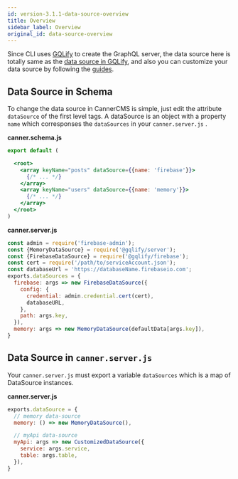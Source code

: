 ```yaml
---
id: version-3.1.1-data-source-overview
title: Overview
sidebar_label: Overview
original_id: data-source-overview
---
```


Since CLI uses [GQLify](https://www.gqlify.com) to create the GraphQL server, the data source here is totally same as the [data source in GQLify](https://www.gqlify.com/docs/data-source-overview), and also you can customize your data source by following the [guides](https://www.gqlify.com/docs/create-own-data-source).

<!-- WIP The dataSources in `canner.server.js` and `canner.cloud.js` are different, so make sure you edit the right one. `canner.server.js` is for OSS (self-hosting), and `canner.cloud.js` is for Canner Cloud. -->

## Data Source in Schema

To change the data source in CannerCMS is simple, just edit the attribute `dataSource` of the first level tags. A dataSource is an object with a property `name` which corresponses the `dataSources` in your `canner.server.js` <!-- WIP (or `canner.cloud.js` if you are using Canner Cloud)-->.

**canner.schema.js**
```jsx
export default (

  <root>
    <array keyName="posts" dataSource={{name: 'firebase'}}>
      {/* ... */}
    </array>
    <array keyName="users" dataSource={{name: 'memory'}}>
      {/* ... */}
    </array>
  </root>
)

```

**canner.server.js**
```js
const admin = require('firebase-admin');
const {MemoryDataSource} = require('@gqlify/server');
const {FirebaseDataSource} = require('@gqlify/firebase');
const cert = require('/path/to/serviceAccount.json');
const databaseUrl = 'https://databaseName.firebaseio.com';
exports.dataSources = {
  firebase: args => new FirebaseDataSource({
    config: {
      credential: admin.credential.cert(cert),
      databaseURL,
    },
    path: args.key,
  }),
  memory: args => new MemoryDataSource(defaultData[args.key]),
}
```

## Data Source in `canner.server.js`

Your `canner.server.js` must export a variable `dataSources` which is a map of DataSource instances.

**canner.server.js**
```js
exports.dataSource = {
  // memory data-source
  memory: () => new MemoryDataSource(),

  // myApi data-source
  myApi: args => new CustomizedDataSource({
    service: args.service,
    table: args.table,
  }),
}
```

<!--  WIP feature


## Data Source in `canner.cloud.js`

For supporting the sandbox mode, the `dataSources` in your `canner.cloud.js` contains the dataSource map in different environments. Note that the `default` environment is required.

**canner.cloud.js**
```js
exports.dataSource = {
  // default env is required
  default: {
    // memory data-source
    memory: () => new MemoryDataSource(),

    // myApi data-source
    myApi: args => new CustomizedDataSource({
      service: args.service,
      table: args.table,
    }),
  },
  // test env
  test: {
    // memory data-source
    memory: () => new MemoryDataSource(),

    // myApi data-source
    myApi: args => new TestDataSource({
      service: args.service,
      table: args.table,
    }),
  },
}
``` -->
